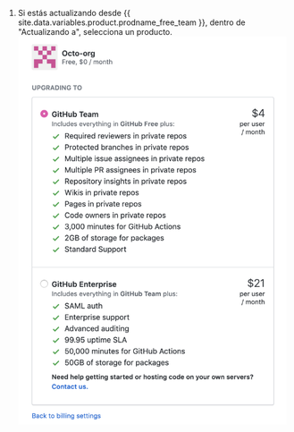 1. Si estás actualizando desde {{ site.data.variables.product.prodname_free_team }}, dentro de "Actualizando a", selecciona un producto. ![Botón Upgrade (Bajar de categoría)](/assets/images/help/billing/upgrade-to-product.png)
